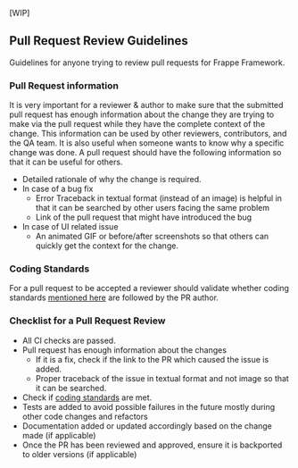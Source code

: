 [WIP]

## Pull Request Review Guidelines
Guidelines for anyone trying to review pull requests for Frappe Framework.

### Pull Request information
It is very important for a reviewer & author to make sure that the submitted pull request has enough information about the change they are trying to make via the pull request while they have the complete context of the change. This information can be used by other reviewers, contributors, and the QA team. It is also useful when someone wants to know why a specific change was done.
A pull request should have the following information so that it can be useful for others.
- Detailed rationale of why the change is required.
- In case of a bug fix 
   - Error Traceback in textual format (instead of an image) is helpful in that it can be searched by other users facing the same problem
   - Link of the pull request that might have introduced the bug
- In case of UI related issue
   - An animated GIF or before/after screenshots so that others can quickly get the context for the change.

### Coding Standards

For a pull request to be accepted a reviewer should validate whether coding standards [mentioned here](https://github.com/frappe/erpnext/wiki/Coding-Standards) are followed by the PR author.

### Checklist for a Pull Request Review
- All CI checks are passed.
- Pull request has enough information about the changes
  - If it is a fix, check if the link to the PR which caused the issue is added.
  - Proper traceback of the issue in textual format and not image so that it can be searched.
- Check if [coding standards](https://github.com/frappe/erpnext/wiki/Coding-Standards) are met.
- Tests are added to avoid possible failures in the future mostly during other code changes and refactors
- Documentation added or updated accordingly based on the change made (if applicable)
- Once the PR has been reviewed and approved, ensure it is backported to older versions (if applicable)